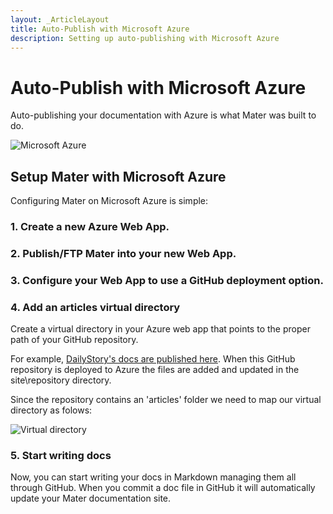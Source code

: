 ```yaml
---
layout: _ArticleLayout
title: Auto-Publish with Microsoft Azure
description: Setting up auto-publishing with Microsoft Azure
---
```

# Auto-Publish with Microsoft Azure
Auto-publishing your documentation with Azure is what Mater was built to do.

![Microsoft Azure](/articles/auto-publish/azure.png "Microsoft Azure")

## Setup Mater with Microsoft Azure
Configuring Mater on Microsoft Azure is simple:

### 1. Create a new Azure Web App.

### 2. Publish/FTP Mater into your new Web App.

### 3. Configure your Web App to use a GitHub deployment option.

### 4. Add an articles virtual directory
Create a virtual directory in your Azure web app that points to the proper path of your GitHub repository.

For example, [DailyStory's docs are published here](https://github.com/dailystory/docs). When this GitHub repository is deployed to Azure the files are added and updated in the site\repository directory. 

Since the repository contains an 'articles' folder we need to map our virtual directory as folows:

![Virtual directory](/setup/auto-publish/azure-05.png "Virtual directory")

### 5. Start writing docs
Now, you can start writing your docs in Markdown managing them all through GitHub. When you commit a doc file in GitHub it will automatically update your Mater documentation site.